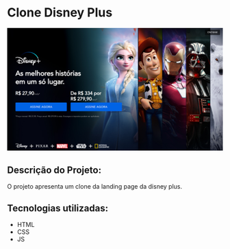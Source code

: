 # Clone Disney Plus
![](https://github.com/iorgama/projeto_clone_disneyplus/blob/main/img/disney%201.png)
## Descrição do Projeto:

O projeto apresenta um clone da landing page da disney plus.

## Tecnologias utilizadas:
* HTML
* CSS
* JS

